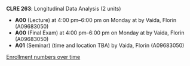 **CLRE 263**: Longitudinal Data Analysis (2 units)

- **A00** (Lecture) at 4:00 pm–6:00 pm on Monday at   by Vaida, Florin (A09683050)
- **A00** (Final Exam) at 4:00 pm–6:00 pm on Monday at   by Vaida, Florin (A09683050)
- **A01** (Seminar) (time and location TBA) by Vaida, Florin (A09683050)

[Enrollment numbers over time](./CLRE263.tsv)
